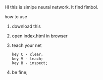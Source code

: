 HI
this is simlpe neural network.
It find fimbol.

how to use

1. download this
2. open index.html in browser
3. teach your net 

       key С - clear;
       key V - teach;
       key B - inspect;
       
4. be fine;